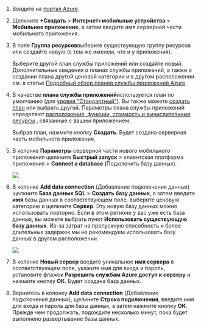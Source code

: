 1. Войдите на [портал Azure].
2. Щелкните **+Создать** > **Интернет+мобильные устройства** > **Мобильное приложение**, а затем введите имя серверной части мобильного приложения.
3. В поле **Группа ресурсов**выберите существующую группу ресурсов или создайте новую (с тем же именем, что и у приложения). 
   
    Выберите другой план службы приложений или создайте новый. Дополнительные сведения о планах службы приложений, а также о создании плана другой ценовой категории и в другом расположении см. в статье [Подробный обзор планов службы приложений Azure](../articles/app-service/azure-web-sites-web-hosting-plans-in-depth-overview.md).
4. В качестве **плана службы приложений**используется план по умолчанию (для [уровня "Стандартный"](https://azure.microsoft.com/pricing/details/app-service/)). Вы также можете [создать план](../articles/app-service/azure-web-sites-web-hosting-plans-in-depth-overview.md#create-an-app-service-plan) или выбрать другой. Параметры плана службы приложений определяют [расположение, функции, стоимость и вычислительные ресурсы](https://azure.microsoft.com/pricing/details/app-service/) , связанные с вашим приложением. 
   
    Выбрав план, нажмите кнопку **Создать**. Будет создана серверная часть мобильного приложения, 
5. В колонке **Параметры** серверной части нового мобильного приложения щелкните **Быстрый запуск** > клиентская платформа приложения > **Connect a database** (Подключить базу данных). 
   
    ![](./media/app-service-mobile-dotnet-backend-create-new-service/dotnet-backend-create-data-connection.png)
6. В колонке **Add data connection** (Добавление подключения данных) щелкните **База данных SQL** > **Создать базу данных**, а затем введите **имя** базы данных в соответствующем поле, выберите ценовую категорию и щелкните **Сервер**.  Эту новую базу данных можно использовать повторно. Если в этом регионе у вас уже есть база данных, вы можете выбрать пункт **Использовать существующую базу данных**. Из-за затрат на пропускную способность и более длительных задержек мы не рекомендуем использовать базу данных в другом расположении.
   
    ![](./media/app-service-mobile-dotnet-backend-create-new-service/dotnet-backend-create-db.png)
7. В колонке **Новый сервер** введите уникальное **имя сервера** в соответствующем поле, укажите имя для входа и пароль, установите флажок **Разрешить службам Azure доступ к серверу** и нажмите кнопку **ОК**. Будет создана база данных.
8. Вернитесь в колонку **Add data connection** (Добавление подключения данных), щелкните **Строка подключения**, введите имя для входа и пароль для базы данных, а затем нажмите кнопку **ОК**. Прежде чем продолжать, подождите несколько минут, пока будет выполнено развертывание базы данных.

<!-- URLs. -->
[портал Azure]: https://portal.azure.com/
